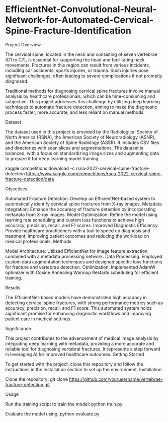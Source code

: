 # EfficientNet-Convolutional-Neural-Network-for-Automated-Cervical-Spine-Fracture-Identification

Project Overview

The cervical spine, located in the neck and consisting of seven vertebrae (C1 to C7), is essential for supporting the head and facilitating neck movements. Fractures in this region can result from various incidents, including car accidents, sports injuries, or trauma. Such injuries pose significant challenges, often leading to severe complications if not promptly diagnosed.

Traditional methods for diagnosing cervical spine fractures involve manual analysis by healthcare professionals, which can be time-consuming and subjective. This project addresses this challenge by utilizing deep learning techniques to automate fracture detection, aiming to make the diagnostic process faster, more accurate, and less reliant on manual methods.

Dataset

The dataset used in this project is provided by the Radiological Society of North America (RSNA), the American Society of Neuroradiology (ASNR), and the American Society of Spine Radiology (ASSR). It includes CSV files and directories with scan slices and segmentations. The dataset is balanced, with a focus on standardizing image sizes and augmenting data to prepare it for deep learning model training.

kaggle competitions download -c rsna-2022-cervical-spine-fracture-detection
https://www.kaggle.com/competitions/rsna-2022-cervical-spine-fracture-detection/data

Objectives

Automated Fracture Detection: Develop an EfficientNet-based system to automatically identify cervical spine fractures from X-ray images.
Metadata Integration: Enhance the accuracy of fracture detection by incorporating metadata from X-ray images.
Model Optimization: Refine the model using learning rate scheduling and custom loss functions to achieve high accuracy, precision, recall, and F1 scores.
Improved Diagnostic Efficiency: Provide healthcare practitioners with a tool to speed up diagnosis and treatment, improving patient outcomes and reducing the workload on medical professionals.
Methods

Model Architecture: Utilized EfficientNet for image feature extraction, combined with a metadata processing network.
Data Processing: Employed custom data augmentation techniques and designed specific loss functions for fracture and vertebrae detection.
Optimization: Implemented AdamW optimizer with Cosine Annealing Warmup Restarts scheduling for efficient training.

Results

The EfficientNet-based models have demonstrated high accuracy in detecting cervical spine fractures, with strong performance metrics such as accuracy, precision, recall, and F1 score. This automated system holds significant promise for enhancing diagnostic workflows and improving patient care in medical settings.


Significance

This project contributes to the advancement of medical image analysis by integrating deep learning with metadata, providing a more accurate and reliable tool for diagnosing vertebral fractures. It represents a step forward in leveraging AI for improved healthcare outcomes.
Getting Started

To get started with the project, clone this repository and follow the instructions in the Installation section to set up the environment.
Installation

Clone the repository:
    git clone https://github.com/yourusername/vertebrae-fracture-detection.git


Usage

Run the training script to train the model:
    python train.py

Evaluate the model using:
    python evaluate.py
